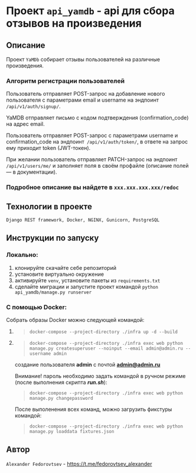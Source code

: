 # Проект `api_yamdb` - api для сбора отзывов на произведения
## Описание

Проект `YaMDb` собирает отзывы пользователей на различные произведения.

### Алгоритм регистрации пользователей

Пользователь отправляет POST-запрос на добавление нового пользователя с параметрами email и username на эндпоинт `/api/v1/auth/signup/`.

YaMDB отправляет письмо с кодом подтверждения (confirmation_code) на адрес email.

Пользователь отправляет POST-запрос с параметрами username и confirmation_code на эндпоинт` /api/v1/auth/token/`, в ответе на запрос ему приходит token (JWT-токен).

При желании пользователь отправляет PATCH-запрос на эндпоинт `/api/v1/users/me/` и заполняет поля в своём профайле (описание полей — в документации).


### Подробное описание вы найдете в `xxx.xxx.xxx.xxx/redoc`

## Технологии в проекте

`Django REST framework, Docker, NGINX, Gunicorn, PostgreSQL`
## Инструкции по запуску

### Локально:

1. клонируйте скачайте себе репозиторий
2. установите виртуально окружение
3. активируйте `venv`, установите пакеты из `requirements.txt`
4. сделайте миграции и запустите проект командой `python api_yamdb/manage.py runserver`

### С помощью Docker:

Собрать образы Docker можно следующей командой:

1. > `docker-compose --project-directory ./infra up -d --build`
   
2. > `docker-compose --project-directory ./infra exec web python manage.py createsuperuser --noinput --email admin@admin.ru --username admin`

    создание пользователя **admin** c почтой **admin@admin.ru**
    
    Внимание! пароль необходимо задать командой в ручном режиме (после выполнения скрипта **_run.sh_**):
    
    > `docker-compose --project-directory ./infra exec web python manage.py changepassword`

    После выполенения всех команд, можно загрузить фикстуры командой:
    > `docker-compose --project-directory ./infra exec web python manage.py loaddata fixtures.json`

## Автор

`Alexander Fedorovtsev` - https://t.me/fedorovtsev_alexander